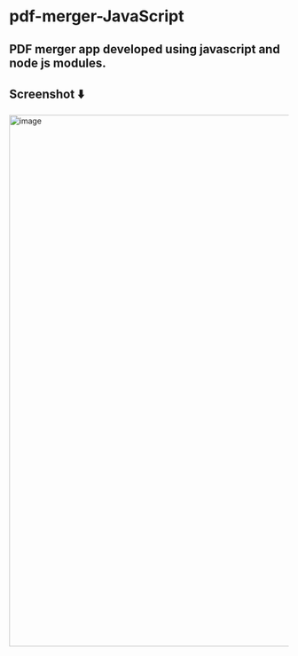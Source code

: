 # pdf-merger-JavaScript

## PDF merger app developed using javascript and node js modules.

## Screenshot :arrow_down:

<img width="958" alt="image" src="https://user-images.githubusercontent.com/80634110/202858549-772371bf-21dc-4262-8214-76e8e9182bb4.png">

